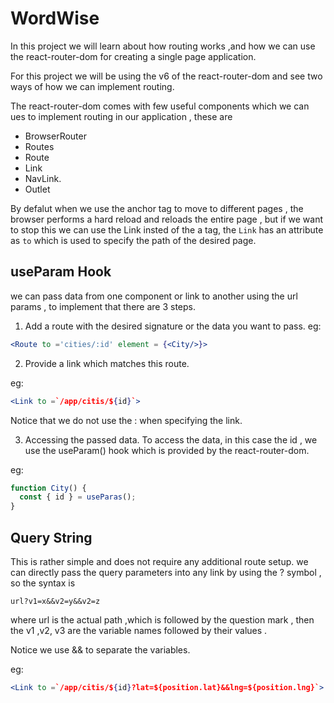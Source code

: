# WordWise

In this project we will learn about how routing works ,and how we can use the react-router-dom for creating a single page application.

For this project we will be using the v6 of the react-router-dom and see two ways of how we can implement routing.

The react-router-dom comes with few useful components which we can ues to implement routing in our application , these are

- BrowserRouter
- Routes
- Route
- Link
- NavLink.
- Outlet

By defalut when we use the anchor tag to move to different pages , the browser performs a hard reload and reloads the entire page , but if we want to stop this we can use the Link insted of the a tag, the `Link` has an attribute as `to` which is used to specify the path of the desired page.

## useParam Hook

we can pass data from one component or link to another using the url params , to implement that there are 3 steps.

1. Add a route with the desired signature or the data you want to pass.
   eg:

```jsx
<Route to ='cities/:id' element = {<City/>}>

```

2. Provide a link which matches this route.

eg:

```jsx
<Link to =`/app/citis/${id}`>
```

Notice that we do not use the : when specifying the link.

3. Accessing the passed data.
   To access the data, in this case the id , we use the useParam() hook which is provided by the react-router-dom.

eg:

```jsx
function City() {
  const { id } = useParas();
}
```

## Query String

This is rather simple and does not require any additional route setup.
we can directly pass the query parameters into any link by using the ? symbol , so the syntax is

```
url?v1=x&&v2=y&&v2=z
```

where url is the actual path ,which is followed by the question mark , then the v1 ,v2, v3 are the variable names followed by their values .

Notice we use && to separate the variables.

eg:

```jsx
<Link to =`/app/citis/${id}?lat=${position.lat}&&lng=${position.lng}`>
```
